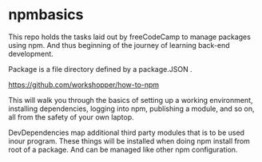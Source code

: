 # npmbasics
This repo holds the tasks laid out by freeCodeCamp to manage packages using npm. And thus beginning of the journey of learning back-end development.

Package is a file directory defined by a package.JSON .

https://github.com/workshopper/how-to-npm

This will walk you through the basics of setting up a working environment, installing dependencies, logging into npm, publishing a module, and so on, all from the safety of your own laptop.

DevDependencies map additional third party modules that is to be used inour program. These things will be installed when doing npm install from root of a package. And can be managed like other npm configuration.
